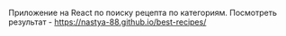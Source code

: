 Приложение на React по поиску рецепта по категориям.
Посмотреть результат - https://nastya-88.github.io/best-recipes/
